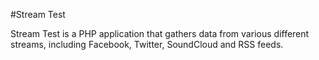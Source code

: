 #Stream Test

Stream Test is a PHP application that gathers data from various different streams, including Facebook, Twitter, SoundCloud and RSS feeds.